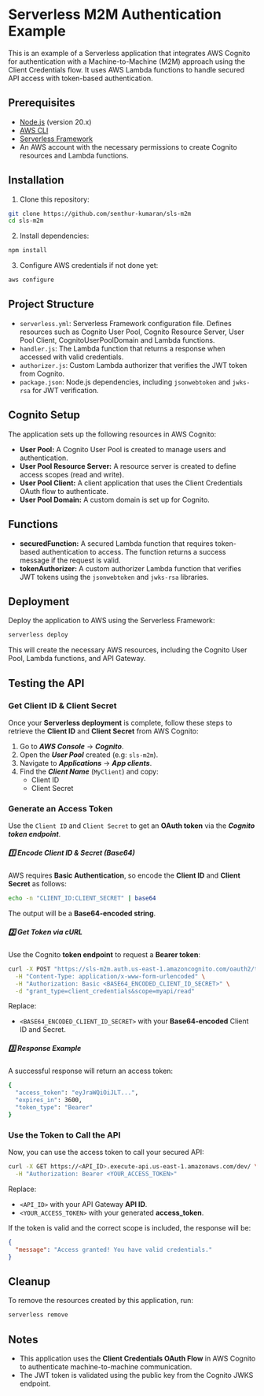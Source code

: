 # Serverless M2M Authentication Example

This is an example of a Serverless application that integrates AWS Cognito for authentication with a Machine-to-Machine (M2M) approach using the Client Credentials flow. It uses AWS Lambda functions to handle secured API access with token-based authentication.

## Prerequisites

- [Node.js](https://nodejs.org/) (version 20.x)
- [AWS CLI](https://aws.amazon.com/cli/)
- [Serverless Framework](https://www.serverless.com/)
- An AWS account with the necessary permissions to create Cognito resources and Lambda functions.

## Installation

1. Clone this repository:

```bash
git clone https://github.com/senthur-kumaran/sls-m2m
cd sls-m2m
```

2. Install dependencies:

```bash
npm install
```

3. Configure AWS credentials if not done yet:

```bash
aws configure
```

## Project Structure

- `serverless.yml`: Serverless Framework configuration file. Defines resources such as Cognito User Pool, Cognito Resource Server, User Pool Client, CognitoUserPoolDomain and Lambda functions.
- `handler.js`: The Lambda function that returns a response when accessed with valid credentials.
- `authorizer.js`: Custom Lambda authorizer that verifies the JWT token from Cognito.
- `package.json`: Node.js dependencies, including `jsonwebtoken` and `jwks-rsa` for JWT verification.

## Cognito Setup

The application sets up the following resources in AWS Cognito:

- **User Pool:** A Cognito User Pool is created to manage users and authentication.
- **User Pool Resource Server:** A resource server is created to define access scopes (read and write).
- **User Pool Client:** A client application that uses the Client Credentials OAuth flow to authenticate.
- **User Pool Domain:** A custom domain is set up for Cognito.

## Functions

- **securedFunction:** A secured Lambda function that requires token-based authentication to access. The function returns a success message if the request is valid.
- **tokenAuthorizer:** A custom authorizer Lambda function that verifies JWT tokens using the `jsonwebtoken` and `jwks-rsa` libraries.

## Deployment

Deploy the application to AWS using the Serverless Framework:

```bash
serverless deploy
```

This will create the necessary AWS resources, including the Cognito User Pool, Lambda functions, and API Gateway.

## Testing the API

### Get Client ID & Client Secret

Once your **Serverless deployment** is complete, follow these steps to retrieve the **Client ID** and **Client Secret** from AWS Cognito:

1. Go to ***AWS Console*** → ***Cognito***.
2. Open the ***User Pool*** created (e.g: `sls-m2m`).
3. Navigate to ***Applications*** → ***App clients***.
4. Find the ***Client Name*** (`MyClient`) and copy:
    - Client ID
    - Client Secret

### Generate an Access Token

Use the `Client ID` and `Client Secret` to get an **OAuth token** via the ***Cognito token endpoint***.

##### 1️⃣ Encode Client ID & Secret (Base64)

AWS requires **Basic Authentication**, so encode the **Client ID** and **Client Secret** as follows:
```bash
echo -n "CLIENT_ID:CLIENT_SECRET" | base64
```
The output will be a **Base64-encoded string**.

##### 2️⃣ Get Token via cURL

Use the Cognito **token endpoint** to request a **Bearer token**:
```bash
curl -X POST "https://sls-m2m.auth.us-east-1.amazoncognito.com/oauth2/token" \
  -H "Content-Type: application/x-www-form-urlencoded" \
  -H "Authorization: Basic <BASE64_ENCODED_CLIENT_ID_SECRET>" \
  -d "grant_type=client_credentials&scope=myapi/read"
```
Replace:

- `<BASE64_ENCODED_CLIENT_ID_SECRET>` with your **Base64-encoded** Client ID and Secret.

##### 3️⃣ Response Example

A successful response will return an access token:
```bash
{
  "access_token": "eyJraWQiOiJLT...",
  "expires_in": 3600,
  "token_type": "Bearer"
}
```

### Use the Token to Call the API

Now, you can use the access token to call your secured API:

```bash
curl -X GET https://<API_ID>.execute-api.us-east-1.amazonaws.com/dev/ \
  -H "Authorization: Bearer <YOUR_ACCESS_TOKEN>"
```
Replace:

- `<API_ID>` with your API Gateway **API ID**.
- `<YOUR_ACCESS_TOKEN>` with your generated **access_token**.

If the token is valid and the correct scope is included, the response will be:

```json
{
  "message": "Access granted! You have valid credentials."
}
```

## Cleanup
To remove the resources created by this application, run:

```bash
serverless remove
```

## Notes
- This application uses the **Client Credentials OAuth Flow** in AWS Cognito to authenticate machine-to-machine communication.
- The JWT token is validated using the public key from the Cognito JWKS endpoint.
